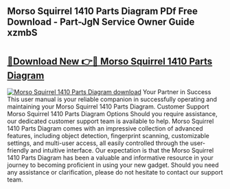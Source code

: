 ## Morso Squirrel 1410 Parts Diagram PDf Free Download - Part-JgN Service Owner Guide xzmbS

# <h2><a href="http://dfp1qgj.blite.top/?on=Morso+Squirrel+1410+Parts+Diagram">🔗Download New 👉🔴 Morso Squirrel 1410 Parts Diagram</a></h2>

[![Morso Squirrel 1410 Parts Diagram download](https://i.imgur.com/lujVjoI.png)](http://dfp1qgj.blite.top/?on=Morso+Squirrel+1410+Parts+Diagram)
Your Partner in Success This user manual is your reliable companion in successfully operating and maintaining your Morso Squirrel 1410 Parts Diagram. Customer Support Morso Squirrel 1410 Parts Diagram Options Should you require assistance, our dedicated customer support team is available to help. Morso Squirrel 1410 Parts Diagram comes with an impressive collection of advanced features, including object detection, fingerprint scanning, customizable settings, and multi-user access, all easily controlled through the user-friendly and intuitive interface. Our expectation is that the Morso Squirrel 1410 Parts Diagram has been a valuable and informative resource in your journey to becoming proficient in using your new gadget. Should you need any assistance or clarification, please do not hesitate to contact our support team.
